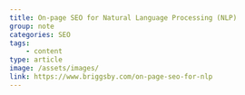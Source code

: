```yaml
---
title: On-page SEO for Natural Language Processing (NLP)
group: note
categories: SEO
tags:
    - content
type: article
image: /assets/images/
link: https://www.briggsby.com/on-page-seo-for-nlp
---
```

